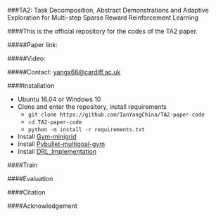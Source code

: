 ###TA2: Task Decomposition, Abstract Demonstrations and Adaptive Exploration for Multi-step Sparse Reward Reinforcement Learning

####This is the official repository for the codes of the TA2 paper.

#####Paper link:

#####Video:

#####Contact: [yangx66@cardiff.ac.uk](yangx66@cardiff.ac.uk)

####Installation

- Ubuntu 16.04 or Windows 10
- Clone and enter the repository, install requirements
  - `git clone https://github.com/IanYangChina/TA2-paper-code`
  - `cd TA2-paper-code`
  - `python -m install -r requirements.txt`
- Install [Gym-minigrid](https://github.com/maximecb/gym-minigrid)
- Install [Pybullet-multigoal-gym](https://github.com/IanYangChina/pybullet_multigoal_gym)
- Install [DRL_Implementation](https://github.com/IanYangChina/DRL_Implementation)

####Train

####Evaluation

####Citation

####Acknowledgement